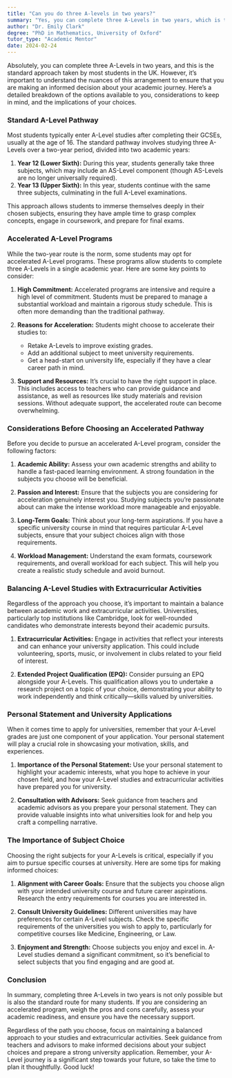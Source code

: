 ```yaml
---
title: "Can you do three A-levels in two years?"
summary: "Yes, you can complete three A-Levels in two years, which is the standard path for most UK students after their GCSEs."
author: "Dr. Emily Clark"
degree: "PhD in Mathematics, University of Oxford"
tutor_type: "Academic Mentor"
date: 2024-02-24
---
```


Absolutely, you can complete three A-Levels in two years, and this is the standard approach taken by most students in the UK. However, it’s important to understand the nuances of this arrangement to ensure that you are making an informed decision about your academic journey. Here’s a detailed breakdown of the options available to you, considerations to keep in mind, and the implications of your choices.

### Standard A-Level Pathway

Most students typically enter A-Level studies after completing their GCSEs, usually at the age of 16. The standard pathway involves studying three A-Levels over a two-year period, divided into two academic years:

1. **Year 12 (Lower Sixth):** During this year, students generally take three subjects, which may include an AS-Level component (though AS-Levels are no longer universally required).
2. **Year 13 (Upper Sixth):** In this year, students continue with the same three subjects, culminating in the full A-Level examinations.

This approach allows students to immerse themselves deeply in their chosen subjects, ensuring they have ample time to grasp complex concepts, engage in coursework, and prepare for final exams.

### Accelerated A-Level Programs

While the two-year route is the norm, some students may opt for accelerated A-Level programs. These programs allow students to complete three A-Levels in a single academic year. Here are some key points to consider:

1. **High Commitment:** Accelerated programs are intensive and require a high level of commitment. Students must be prepared to manage a substantial workload and maintain a rigorous study schedule. This is often more demanding than the traditional pathway.
   
2. **Reasons for Acceleration:** Students might choose to accelerate their studies to:
   - Retake A-Levels to improve existing grades.
   - Add an additional subject to meet university requirements.
   - Get a head-start on university life, especially if they have a clear career path in mind.

3. **Support and Resources:** It’s crucial to have the right support in place. This includes access to teachers who can provide guidance and assistance, as well as resources like study materials and revision sessions. Without adequate support, the accelerated route can become overwhelming.

### Considerations Before Choosing an Accelerated Pathway

Before you decide to pursue an accelerated A-Level program, consider the following factors:

1. **Academic Ability:** Assess your own academic strengths and ability to handle a fast-paced learning environment. A strong foundation in the subjects you choose will be beneficial.

2. **Passion and Interest:** Ensure that the subjects you are considering for acceleration genuinely interest you. Studying subjects you’re passionate about can make the intense workload more manageable and enjoyable.

3. **Long-Term Goals:** Think about your long-term aspirations. If you have a specific university course in mind that requires particular A-Level subjects, ensure that your subject choices align with those requirements.

4. **Workload Management:** Understand the exam formats, coursework requirements, and overall workload for each subject. This will help you create a realistic study schedule and avoid burnout.

### Balancing A-Level Studies with Extracurricular Activities

Regardless of the approach you choose, it’s important to maintain a balance between academic work and extracurricular activities. Universities, particularly top institutions like Cambridge, look for well-rounded candidates who demonstrate interests beyond their academic pursuits. 

1. **Extracurricular Activities:** Engage in activities that reflect your interests and can enhance your university application. This could include volunteering, sports, music, or involvement in clubs related to your field of interest.

2. **Extended Project Qualification (EPQ):** Consider pursuing an EPQ alongside your A-Levels. This qualification allows you to undertake a research project on a topic of your choice, demonstrating your ability to work independently and think critically—skills valued by universities.

### Personal Statement and University Applications

When it comes time to apply for universities, remember that your A-Level grades are just one component of your application. Your personal statement will play a crucial role in showcasing your motivation, skills, and experiences.

1. **Importance of the Personal Statement:** Use your personal statement to highlight your academic interests, what you hope to achieve in your chosen field, and how your A-Level studies and extracurricular activities have prepared you for university.

2. **Consultation with Advisors:** Seek guidance from teachers and academic advisors as you prepare your personal statement. They can provide valuable insights into what universities look for and help you craft a compelling narrative.

### The Importance of Subject Choice

Choosing the right subjects for your A-Levels is critical, especially if you aim to pursue specific courses at university. Here are some tips for making informed choices:

1. **Alignment with Career Goals:** Ensure that the subjects you choose align with your intended university course and future career aspirations. Research the entry requirements for courses you are interested in.

2. **Consult University Guidelines:** Different universities may have preferences for certain A-Level subjects. Check the specific requirements of the universities you wish to apply to, particularly for competitive courses like Medicine, Engineering, or Law.

3. **Enjoyment and Strength:** Choose subjects you enjoy and excel in. A-Level studies demand a significant commitment, so it’s beneficial to select subjects that you find engaging and are good at.

### Conclusion

In summary, completing three A-Levels in two years is not only possible but is also the standard route for many students. If you are considering an accelerated program, weigh the pros and cons carefully, assess your academic readiness, and ensure you have the necessary support.

Regardless of the path you choose, focus on maintaining a balanced approach to your studies and extracurricular activities. Seek guidance from teachers and advisors to make informed decisions about your subject choices and prepare a strong university application. Remember, your A-Level journey is a significant step towards your future, so take the time to plan it thoughtfully. Good luck!
    